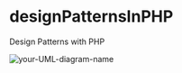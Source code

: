 # designPatternsInPHP
Design Patterns with PHP


![your-UML-diagram-name](http://www.plantuml.com/plantuml/proxy?cache=no&src=https://raw.githubusercontent.com/chaitenyay/designPatternsInPHP/refs/heads/main/Sample.puml)


